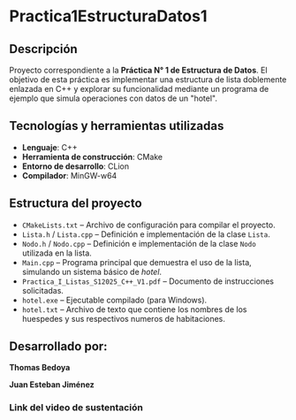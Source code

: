 # Practica1EstructuraDatos1

## Descripción
Proyecto correspondiente a la **Práctica N° 1 de Estructura de Datos**. El objetivo de esta práctica es implementar una estructura de lista doblemente enlazada en C++ y explorar su funcionalidad mediante un programa de ejemplo que simula operaciones con datos de un "hotel".

## Tecnologías y herramientas utilizadas
- **Lenguaje**: C++
- **Herramienta de construcción**: CMake
- **Entorno de desarrollo**: CLion
- **Compilador**: MinGW-w64

## Estructura del proyecto

- `CMakeLists.txt` – Archivo de configuración para compilar el proyecto.
- `Lista.h` / `Lista.cpp` – Definición e implementación de la clase `Lista`.
- `Nodo.h` / `Nodo.cpp` – Definición e implementación de la clase `Nodo` utilizada en la lista.
- `Main.cpp` – Programa principal que demuestra el uso de la lista, simulando un sistema básico de *hotel*.
- `Practica_I_Listas_S12025_C++_V1.pdf` – Documento de instrucciones solicitadas.
- `hotel.exe` – Ejecutable compilado (para Windows).
- `hotel.txt` – Archivo de texto que contiene los nombres de los huespedes y sus respectivos numeros de habitaciones.


## Desarrollado por:

**Thomas Bedoya**

**Juan Esteban Jiménez**

### Link del video de sustentación
